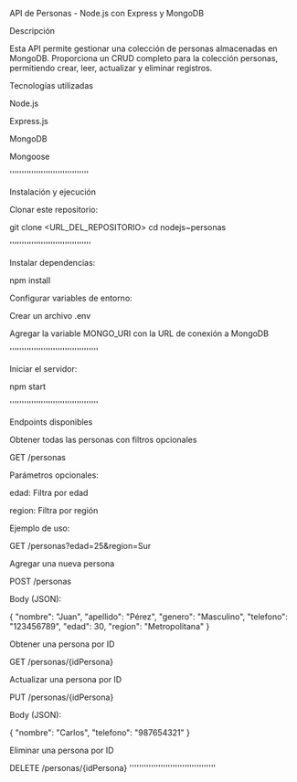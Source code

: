 API de Personas - Node.js con Express y MongoDB

Descripción

Esta API permite gestionar una colección de personas almacenadas en MongoDB. Proporciona un CRUD completo para la colección personas, permitiendo crear, leer, actualizar y eliminar registros.

Tecnologías utilizadas

Node.js

Express.js

MongoDB

Mongoose

'''''''''''''''''''''''''''''''''

Instalación y ejecución

Clonar este repositorio:

git clone <URL_DEL_REPOSITORIO>
cd nodejs~personas

''''''''''''''''''''''''''''''''''

Instalar dependencias:

npm install

Configurar variables de entorno:

Crear un archivo .env

Agregar la variable MONGO_URI con la URL de conexión a MongoDB


'''''''''''''''''''''''''''''''''''''

Iniciar el servidor:

npm start

'''''''''''''''''''''''''''''''''''''

Endpoints disponibles

Obtener todas las personas con filtros opcionales

GET /personas

Parámetros opcionales:

edad: Filtra por edad

region: Filtra por región

Ejemplo de uso:

GET /personas?edad=25&region=Sur

Agregar una nueva persona

POST /personas

Body (JSON):

{
  "nombre": "Juan",
  "apellido": "Pérez",
  "genero": "Masculino",
  "telefono": "123456789",
  "edad": 30,
  "region": "Metropolitana"
}

Obtener una persona por ID

GET /personas/{idPersona}

Actualizar una persona por ID

PUT /personas/{idPersona}

Body (JSON):

{
  "nombre": "Carlos",
  "telefono": "987654321"
}

Eliminar una persona por ID

DELETE /personas/{idPersona}
''''''''''''''''''''''''''''''''''''


